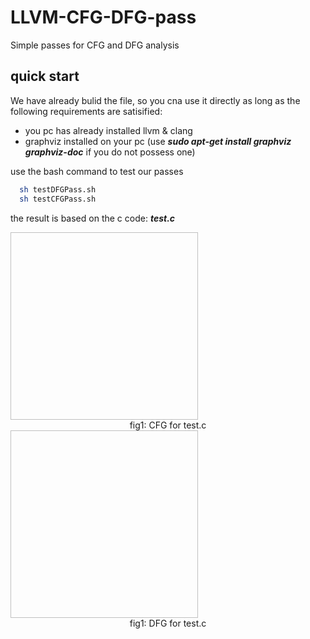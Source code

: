 # LLVM-CFG-DFG-pass
Simple passes for CFG and DFG analysis

## quick start
We have already bulid the file, so you cna use it directly as long as the following requirements are satisified:
+ you pc has already installed llvm & clang
+ graphviz installed on your pc (use ***sudo apt-get install graphviz graphviz-doc*** if you do not possess one)


use the bash command to test our passes
```bash
  sh testDFGPass.sh
  sh testCFGPass.sh
```
the result is based on the c code: ***test.c***

<img align = "center" width = '300' height = '300' href = 'CFG.png'>
<div align = "center">fig1: CFG for test.c</div>


<img align = "center" width = '300' height = '300' href = 'DFG.png'>
<div align = "center">fig1: DFG for test.c</di>
